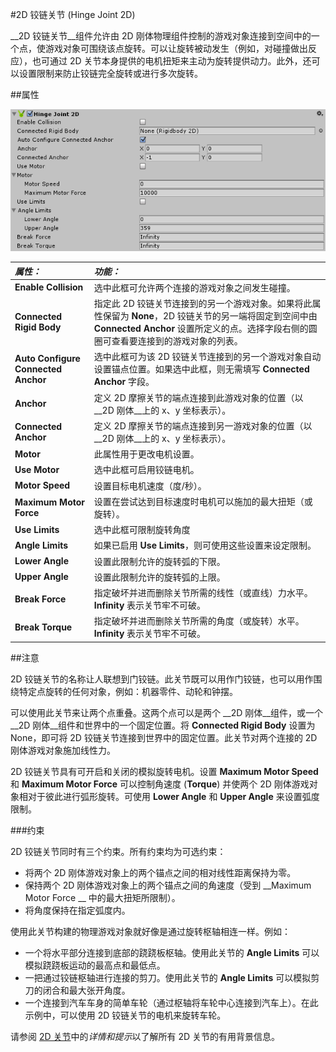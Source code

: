 #2D 铰链关节 (Hinge Joint 2D)

__2D 铰链关节__组件允许由 2D 刚体物理组件控制的游戏对象连接到空间中的一个点，使游戏对象可围绕该点旋转。可以让旋转被动发生（例如，对碰撞做出反应），也可通过 2D 关节本身提供的电机扭矩来主动为旋转提供动力。此外，还可以设置限制来防止铰链完全旋转或进行多次旋转。

##属性

![](../uploads/Main/HingeJoint2DInspector.png) 


|**_属性：_** |**_功能：_** |
|:---|:---|
|__Enable Collision__ |选中此框可允许两个连接的游戏对象之间发生碰撞。|
|__Connected Rigid Body__ |指定此 2D 铰链关节连接到的另一个游戏对象。如果将此属性保留为 __None__，2D 铰链关节的另一端将固定到空间中由 __Connected Anchor__ 设置所定义的点。选择字段右侧的圆圈可查看要连接到的游戏对象的列表。|
|__Auto Configure Connected Anchor__ | 选中此框可为该 2D 铰链关节连接到的另一个游戏对象自动设置锚点位置。如果选中此框，则无需填写 __Connected Anchor__ 字段。 |    
|__Anchor__ |定义 2D 摩擦关节的端点连接到此游戏对象的位置（以 __2D 刚体__上的 x、y 坐标表示）。 |
|__Connected Anchor__ |定义 2D 摩擦关节的端点连接到另一游戏对象的位置（以 __2D 刚体__上的 x、y 坐标表示）。 |
|__Motor__|此属性用于更改电机设置。|
|__Use Motor__ |选中此框可启用铰链电机。 |
|__Motor Speed__ |设置目标电机速度（度/秒）。 |
|__Maximum Motor Force__ |设置在尝试达到目标速度时电机可以施加的最大扭矩（或旋转）。 |
|__Use Limits__ |选中此框可限制旋转角度 |
|__Angle Limits__ | 如果已启用 __Use Limits__，则可使用这些设置来设定限制。 |
|__Lower Angle__ |设置此限制允许的旋转弧的下限。 |
|__Upper Angle__ |设置此限制允许的旋转弧的上限。 |
|__Break Force__ |指定破坏并进而删除关节所需的线性（或直线）力水平。__Infinity__ 表示关节牢不可破。 |
|__Break Torque__ |指定破坏并进而删除关节所需的角度（或旋转）水平。__Infinity__ 表示关节牢不可破。 |


##注意

2D 铰链关节的名称让人联想到门铰链。此关节既可以用作门铰链，也可以用作围绕特定点旋转的任何对象，例如：机器零件、动轮和钟摆。

可以使用此关节来让两个点重叠。这两个点可以是两个 __2D 刚体__组件，或一个 __2D 刚体__组件和世界中的一个固定位置。将 __Connected Rigid Body__ 设置为 None，即可将 2D 铰链关节连接到世界中的固定位置。此关节对两个连接的 2D 刚体游戏对象施加线性力。

2D 铰链关节具有可开启和关闭的模拟旋转电机。设置 __Maximum Motor Speed__ 和 __Maximum Motor Force__ 可以控制角速度 (__Torque__) 并使两个 2D 刚体游戏对象相对于彼此进行弧形旋转。可使用 __Lower Angle__ 和 __Upper Angle__ 来设置弧度限制。

###约束

2D 铰链关节同时有三个约束。所有约束均为可选约束：

* 将两个 2D 刚体游戏对象上的两个锚点之间的相对线性距离保持为零。
* 保持两个 2D 刚体游戏对象上的两个锚点之间的角速度（受到 __Maximum Motor Force __ 中的最大扭矩所限制）。
* 将角度保持在指定弧度内。

使用此关节构建的物理游戏对象就好像是通过旋转枢轴相连一样。例如：

* 一个将水平部分连接到底部的跷跷板枢轴。使用此关节的 __Angle Limits__ 可以模拟跷跷板运动的最高点和最低点。
* 一把通过铰链枢轴进行连接的剪刀。使用此关节的 __Angle Limits__ 可以模拟剪刀的闭合和最大张开角度。
* 一个连接到汽车车身的简单车轮（通过枢轴将车轮中心连接到汽车上）。在此示例中，可以使用 2D 铰链关节的电机来旋转车轮。

请参阅 [2D 关节](Joints2D.html)中的*详情和提示*以了解所有 2D 关节的有用背景信息。
